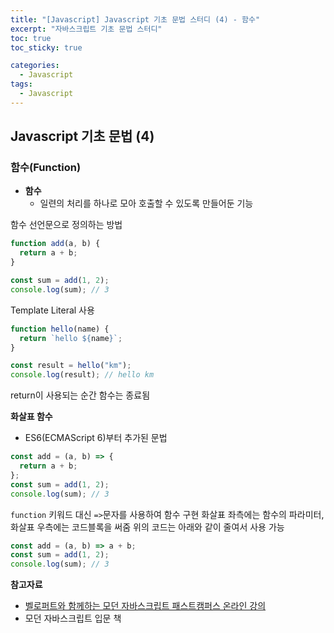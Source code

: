 ```yaml
---
title: "[Javascript] Javascript 기초 문법 스터디 (4) - 함수"
excerpt: "자바스크립트 기초 문법 스터디"
toc: true
toc_sticky: true

categories:
  - Javascript
tags:
  - Javascript
---
```


## Javascript 기초 문법 (4)

### 함수(Function)

- **함수**
  - 일련의 처리를 하나로 모아 호출할 수 있도록 만들어둔 기능

함수 선언문으로 정의하는 방법

```javascript
function add(a, b) {
  return a + b;
}

const sum = add(1, 2);
console.log(sum); // 3
```

Template Literal 사용

```javascript
function hello(name) {
  return `hello ${name}`;
}

const result = hello("km");
console.log(result); // hello km
```

return이 사용되는 순간 함수는 종료됨

**화살표 함수**

- ES6(ECMAScript 6)부터 추가된 문법

```javascript
const add = (a, b) => {
  return a + b;
};
const sum = add(1, 2);
console.log(sum); // 3
```

`function` 키워드 대신 `=>`문자를 사용하여 함수 구현
화살표 좌측에는 함수의 파라미터, 화살표 우측에는 코드블록을 써줌
위의 코드는 아래와 같이 줄여서 사용 가능

```javascript
const add = (a, b) => a + b;
const sum = add(1, 2);
console.log(sum); // 3
```

**참고자료**

- [벨로퍼트와 함께하는 모던 자바스크립트 패스트캠퍼스 온라인 강의](https://www.fastcampus.co.kr/dev_online_react)
- 모던 자바스크립트 입문 책
